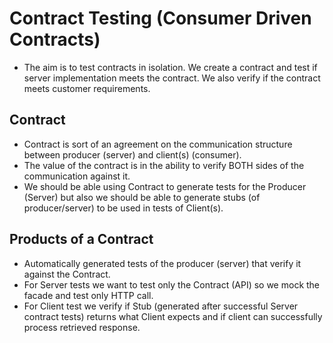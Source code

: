 # Contract Testing (Consumer Driven Contracts)

* The aim is to test contracts in isolation. We create a contract and test if server implementation meets the contract. 
We also verify if the contract meets customer requirements.

## Contract

* Contract is sort of an agreement on the communication structure between producer (server) and client(s) (consumer).
* The value of the contract is in the ability to verify BOTH sides of the communication against it.
* We should be able using Contract to generate tests for the Producer (Server) but also we should be able to generate 
stubs (of producer/server) to be used in tests of Client(s).

## Products of a Contract

* Automatically generated tests of the producer (server) that verify it against the Contract.
* For Server tests we want to test only the Contract (API) so we mock the facade and test only HTTP call.
* For Client test we verify if Stub (generated after successful Server contract tests) returns what Client expects and if
client can successfully process retrieved response.

